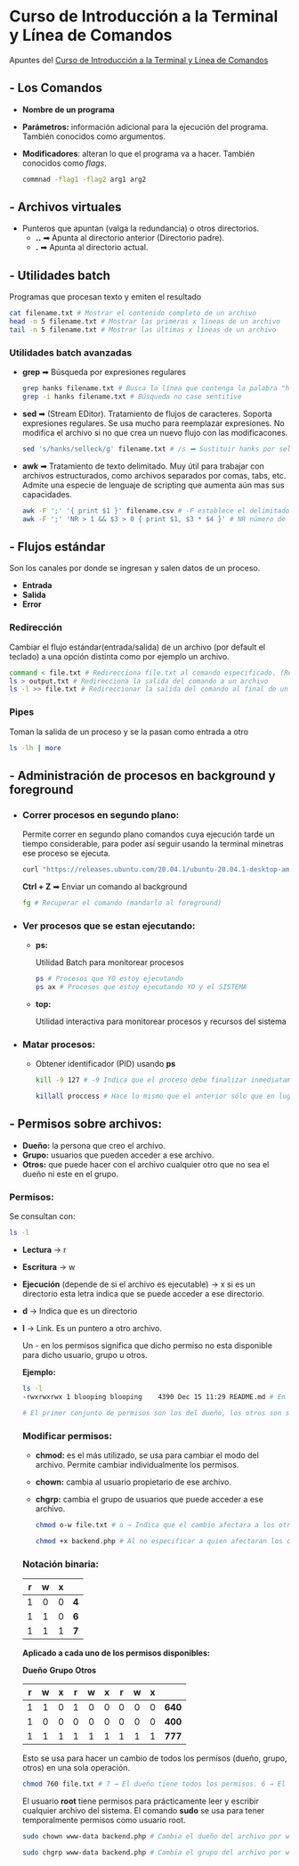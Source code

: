 # Curso de Introducción a la Terminal y Línea de Comandos

Apuntes del [Curso de Introducción a la Terminal y Línea de Comandos](https://platzi.com/clases/terminal/)

## - Los Comandos

- **Nombre de un programa**

- **Parámetros:** información adicional para la ejecución del programa. También conocidos como argumentos.

- **Modificadores**: alteran lo que el programa va a hacer. También conocidos como _flags_.

  ```bash
  commnad -flag1 -flag2 arg1 arg2
  
  ```

## - Archivos virtuales

- Punteros que apuntan (valga la redundancia) o otros directorios.
  - **..** ➡ Apunta al directorio anterior (Directorio padre).
  - **.** ➡ Apunta al directorio actual.

## - Utilidades batch

Programas que procesan texto y emiten el resultado

```bash
cat filename.txt # Mostrar el contenido completo de un archivo
head -n 5 filename.txt # Mostrar las primeras x líneas de un archivo
tail -n 5 filename.txt # Mostrar las últimas x líneas de un archivo
```

### Utilidades batch avanzadas

- **grep** ➡ Búsqueda por expresiones regulares

  ```bash
  grep hanks filename.txt # Busca la línea que contenga la palabra "hanks"
  grep -i hanks filename.txt # Búsqueda no case sentitive
  ```

- **sed** ➡ (Stream EDitor). Tratamiento de flujos de caracteres. Soporta expresiones regulares. Se usa mucho para reemplazar expresiones. No modifica el archivo si no que crea un nuevo flujo con las modificacones.

  ```bash
  sed 's/hanks/selleck/g' filename.txt # /s ➡ Sustituir hanks por selleck. /g ➡ Aplicar la sustitución a lo largo de todo el archivo
  ```

- **awk** ➡ Tratamiento de texto delimitado. Muy útil para trabajar con archivos estructurados, como archivos separados por comas, tabs, etc. Admite una especie de lenguaje de scripting que aumenta aún mas sus capacidades.

  ```bash
  awk -F ';' '{ print $1 }' filename.csv # -F establece el delimitador. { print $1 } Imprimir la primera columna
  awk -F ';' 'NR > 1 && $3 > 0 { print $1, $3 * $4 }' # NR número de la columna.
  ```

## - Flujos estándar

Son los canales por donde se ingresan y salen datos de un proceso.

- **Entrada**
- **Salida**
- **Error**

### Redirección

Cambiar el flujo estándar(entrada/salida) de un archivo (por default el teclado) a una opción distinta como por ejemplo un archivo.

```bash
command < file.txt # Redirecciona file.txt al comando especificado. (Redireccionar entrada)
ls > output.txt # Redirecciona la salida del comando a un archivo
ls -l >> file.txt # Redireccionar la salida del comando al final de un archivo ya existente.
```

### Pipes

Toman la salida de un proceso y se la pasan como entrada a otro

```bash
ls -lh | more
```

## - Administración de procesos en background y foreground

- ### Correr procesos en segundo plano:

  Permite correr en segundo plano comandos cuya ejecución tarde un tiempo considerable, para poder así seguir usando la terminal minetras ese proceso se ejecuta.

  ```bash
  curl "https://releases.ubuntu.com/20.04.1/ubuntu-20.04.1-desktop-amd64.iso" $ # $ indica que se proceso se ejecute en segundo plano
  ```

  **Ctrl + Z** ➡ Enviar un comando al background

  ```bash
  fg # Recuperar el comando (mandarlo al foreground)
  ```

- ### Ver procesos que se estan ejecutando:

  - **ps:**

    Utilidad Batch para monitorear procesos

    ```bash
    ps # Procesos que YO estoy ejecutando
    ps ax # Procesos que estoy ejecutando YO y el SISTEMA
    ```

    

  - **top:**

    Utilidad interactiva para monitorear procesos y recursos del sistema

- ### Matar procesos:

  - Obtener identificador (PID) usando **ps** 

    ```bash
    kill -9 127 # -9 Indica que el proceso debe finalizar inmediatamente
    
    killall proccess # Hace lo mismo que el anterior sólo que en lugar del PID toma por argumento el nombre del archivo ejecutable que genera el proceso
    ```

## - Permisos sobre archivos:

- **Dueño:** la persona que creo el archivo.
- **Grupo:** usuarios que pueden acceder a ese archivo.
- **Otros:** que puede hacer con el archivo cualquier otro que no sea el dueño ni este en el grupo.

### Permisos:

Se consultan con:

```bash
ls -l
```



- **Lectura** → r

- **Escritura** → w

- **Ejecución** (depende de si el archivo es ejecutable) → x si es un directorio esta letra indica que se puede acceder a ese directorio.

- **d** → Indica que es un directorio

- **l** → Link. Es un puntero a otro archivo.

  Un - en los permisos significa que dicho permiso no esta disponible para dicho usuario, grupo u otros.

  **Ejemplo:**

  ```bash
  ls -l
  -rwxrwxrwx 1 blooping blooping    4390 Dec 15 11:29 README.md # En este caso la d esta excluida por lo que se trata de un archivo. El dueño tiene permisos de lectura, escritura y ejecución, al igual qu el grupo y los otros usuarios.
  
  # El primer conjunto de permisos son los del dueño, los otros son son los del grupo y los últimos son los permisos de cualquier otro usuario
  ```

  ### Modificar permisos:

  - **chmod:** es el más utilizado, se usa para cambiar el modo del archivo. Permite cambiar individualmente los permisos.

  - **chown:** cambia al usuario propietario de ese archivo.

  - **chgrp:** cambia el grupo de usuarios que puede acceder a ese archivo.

    ```bash
    chmod o-w file.txt # o → Indica que el cambio afectara a los otros usuarios que accedan a ese archivo. - → indica que se quiere quitar un permiso. w → es el permiso a quitar
    
    chmod +x backend.php # Al no especificar a quien afectaran los cambios, el permiso se otorga a todos los que tengan acceso al archivo. + → Inidca que se quiere añadir un permiso. x → el permiso que se quiere añadir
    ```

  ### Notación binaria:

  |  r   |  w   |  x   |       |
  | :--: | :--: | :--: | :---: |
  |  1   |  0   |  0   | **4** |
  |  1   |  1   |  0   | **6** |
  |  1   |  1   |  1   | **7** |

  **Aplicado a cada uno de los permisos disponibles:**

  **Dueño**                          **Grupo**                          **Otros**

  |  r   |  w   |  x   |  r   |  w   |  x   |  r   |  w   |  x   |         |
  | :--: | :--: | :--: | :--: | :--: | :--: | :--: | :--: | :--: | :-----: |
  |  1   |  1   |  0   |  1   |  0   |  0   |  0   |  0   |  0   | **640** |
  |  1   |  0   |  0   |  0   |  0   |  0   |  0   |  0   |  0   | **400** |
  |  1   |  1   |  1   |  1   |  1   |  1   |  1   |  1   |  1   | **777** |

  Esto se usa para hacer un cambio de todos los permisos (dueño, grupo, otros) en una sola operación.

  ```bash
  chmod 760 file.txt # 7 → El dueño tiene todos los permisos. 6 → El grupo no tiene permiso para ejecutar. 0 → Los otros usuarios no tienen ningún permiso sobre el archivo.
  ```

  El usuario **root** tiene permisos para prácticamente leer y escribir cualquier archivo del sistema. El comando **sudo** se usa para tener temporalmente permisos como usuario root.

  ```bash
  sudo chown www-data backend.php # Cambia el dueño del archivo por www-data
  
  sudo chgrp www-data backend.php # Cambia el grupo del archivo por www-data
  ```

  


